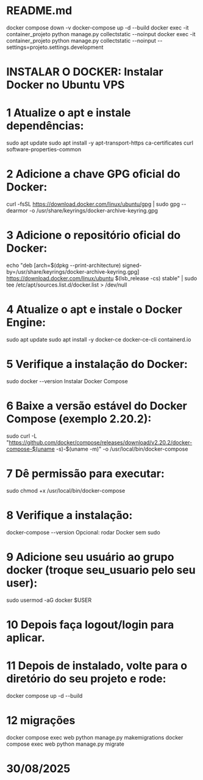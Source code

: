 # README.md



docker compose down -v
docker-compose up -d --build
docker exec -it container_projeto python manage.py collectstatic --noinput
docker exec -it container_projeto python manage.py collectstatic --noinput --settings=projeto.settings.development


# INSTALAR O DOCKER: Instalar Docker no Ubuntu VPS
# 1  Atualize o apt e instale dependências:
sudo apt update
sudo apt install -y apt-transport-https ca-certificates curl software-properties-common

# 2 Adicione a chave GPG oficial do Docker:
curl -fsSL https://download.docker.com/linux/ubuntu/gpg | sudo gpg --dearmor -o /usr/share/keyrings/docker-archive-keyring.gpg

# 3 Adicione o repositório oficial do Docker:
echo "deb [arch=$(dpkg --print-architecture) signed-by=/usr/share/keyrings/docker-archive-keyring.gpg] https://download.docker.com/linux/ubuntu $(lsb_release -cs) stable" | sudo tee /etc/apt/sources.list.d/docker.list > /dev/null

# 4 Atualize o apt e instale o Docker Engine:
sudo apt update
sudo apt install -y docker-ce docker-ce-cli containerd.io

# 5 Verifique a instalação do Docker:
sudo docker --version
Instalar Docker Compose

# 6 Baixe a versão estável do Docker Compose (exemplo 2.20.2):
sudo curl -L "https://github.com/docker/compose/releases/download/v2.20.2/docker-compose-$(uname -s)-$(uname -m)" -o /usr/local/bin/docker-compose

# 7 Dê permissão para executar:
sudo chmod +x /usr/local/bin/docker-compose

# 8 Verifique a instalação:
docker-compose --version
Opcional: rodar Docker sem sudo

# 9 Adicione seu usuário ao grupo docker (troque seu_usuario pelo seu user):
sudo usermod -aG docker $USER

# 10 Depois faça logout/login para aplicar.
# 11 Depois de instalado, volte para o diretório do seu projeto e rode:
docker compose up -d --build

# 12 migrações
docker compose exec web python manage.py makemigrations
docker compose exec web python manage.py migrate

# 30/08/2025
